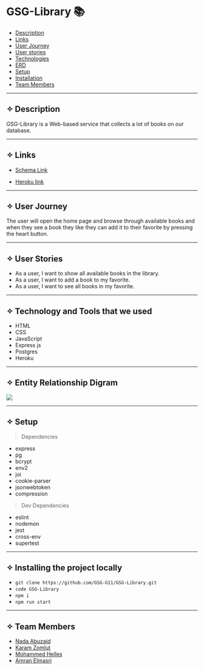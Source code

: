 # GSG-Library 📚

- [Description](#Description)
- [Links](#Links)
- [User Journey](#Journey)
- [User stories](#stories)
- [Technologies](#Technology)
- [ERD](#ERD)
- [Setup](#setup)
- [Installation](#install)
- [Team Members](#team)

<hr>

## ✧ <span id='Description'>Description</span>

GSG-Library is a Web-based service that collects a lot of books on our database.

<hr>

## ✧ <span id='Links'>Links</span>
- [Schema Link](https://drawsql.app/gsg-7/diagrams/gsg-library)

- [Heroku link](https://gsg-liibrary.herokuapp.com/)

<hr>

## ✧ <span id='Journey'>User Journey</span>
 The user will open the home page and browse through available books and when they see a book they like they can add it to their favorite by pressing the heart button.

<hr>

## ✧ <span id='stories'>User Stories</span>

- As a user, I want to show all available books in the library.
- As a user, I want to add a book to my favorite.
- As a user, I want to see all books in my favorite.


<hr>

## ✧ <span id='Technology'>Technology and Tools that we used</span>

- HTML
- CSS
- JavaScript
- Express js
- Postgres
- Heroku

<hr>

## ✧ <span id='ERD'>Entity Relationship Digram</span><br>

<img src="https://k.top4top.io/p_2265159hw1.jpg">

<hr>

## ✧ <span id="setup">Setup</span>

> Dependencies

- express
- pg
- bcrypt
- env2
- joi
- cookie-parser
- jsonwebtoken
- compression

> Dev Dependencies

- eslint
- nodemon
- jest
- cross-env
- supertest

<hr>

## ✧ <span id='install'>Installing the project locally</span>

- `git clone https://github.com/GSG-G11/GSG-Library.git`
- `code GSG-Library`
- `npm i`
- `npm run start`

<hr>

## ✧ <span id='team'>Team Members</span>
- [Nada Abuzaid](https://github.com/nada-abuzaid)
- [Karam Zomlut](https://github.com/karam-zomlut)
- [Mohammed Helles](https://github.com/mo7amedehab97)
- [Amran Elmasri](https://github.com/amasri88)

